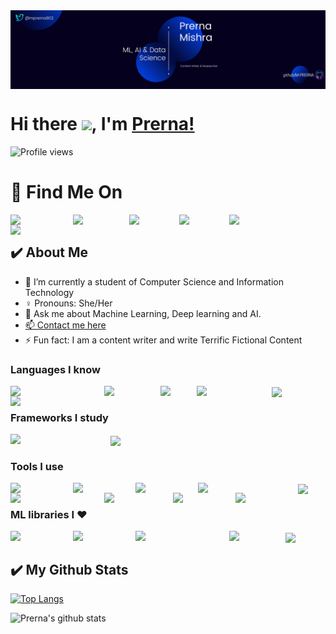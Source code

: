 <img src="https://github.com/M-PRERNA/M-PRERNA/blob/main/Linkedin%20%23thegoldenink.png" align="center">

# Hi there <img src="https://github.com/TheDudeThatCode/TheDudeThatCode/blob/master/Assets/Hi.gif" width="29px">, I'm [Prerna!](https://github.com/M-PRERNA)

![Profile views](https://gpvc.arturio.dev/M-PRERNA)



# 🚩 Find Me On

<a href="https://www.linkedin.com/in/m-prerna/">
  <img align="left" width="100px" src="https://img.shields.io/badge/-LinkedIn-000000?logo=linkedin&Color=0A66C2&style=flat-square"  />
</a>
<a href="https://twitter.com/mprerna802">
  <img align="left" width="90px" src="https://img.shields.io/badge/-Twitter-000000?logo=twitter&Color=black&style=flat-square" />
</a>
<a href="mailto:mprerna802@gmail.com">
  <img align="left" width="80px" src="https://img.shields.io/badge/-Gmail-000000?logo=gmail&Color=black&style=flat-square" /></a>

<a href="https://dev.to/mprerna">
 <img align="left" width="80px" src="https://img.shields.io/badge/-DEV-000000?logo=dev.to&Color=black&style=flat-square" />
</a>
<a href="https://auth.geeksforgeeks.org/user/mprerna802/profile">
  <img align="left" width="80px" src="https://img.shields.io/badge/-GFG-000000?logo=geeksforgeeks&Color=black&style=flat-square" />
</a>
<a href="https://www.hackerrank.com/mprerna802">
  <img align="left" width="150px" src="https://img.shields.io/badge/-HackerRank-000000?logo=hackerrank&Color=black&style=flat-square" />
</a>

<br>

## ✔️ About Me 
* 🌱 I’m currently a student of Computer Science and Information Technology 
* ♀️ Pronouns: She/Her
* 💬 Ask me about Machine Learning, Deep learning and AI. 
* <a href="https://m-prerna.github.io/myportfolio/"> 📫 Contact me here </a>
* ⚡ Fun fact: I am a content writer and write Terrific Fictional Content


### Languages I know

<img align="left" width="150px" src="https://img.shields.io/badge/-Python%203.8-3776AB?logo=Python&logoColor=white&style=plastic" />
<img align="left" width="90px" src="https://img.shields.io/badge/-c%2B%2B-00599C?logo=c%2B%2B&Color=white&style=plastic" />
<img align="left" width="58px" src="https://img.shields.io/badge/-c-000000?logo=c&Color=white&style=plastic" />
<img align="left" width="120px" src="https://img.shields.io/badge/-HTML5-13324B?logo=html5&Color=white&style=plastic" />
<img align="left" width="90px" src="https://img.shields.io/badge/-CSS-1572B6?logo=CSS3&Color=white&style=plastic" />
<img align="center" width="120px" src="https://img.shields.io/badge/-MySQL-000000?logo=mysql&Color=white&style=plastic" />

<br>

### Frameworks I study

<img align="left" width="160px" src="https://img.shields.io/badge/-TensorFlow-000000?logo=tensorflow&Color=white&style=plastic" />
<img align="center" width="100px" src="https://img.shields.io/badge/-Django-092E20?logo=django&Color=white&style=plastic" />

<br>

### Tools I use

<img align="left" width="100px" src="https://img.shields.io/badge/-VS%20Code-007ACC?logo=visual-studio-code&Color=white&style=plastic" />
<img align="left" width="100px" src="https://img.shields.io/badge/-Anaconda-006643?logo=anaconda&Color=white&style=plastic" />
<img align="left" width="100px" src="https://img.shields.io/badge/-Jupyter-000000?logo=jupyter&Color=white&style=plastic" />
<img align="left" width="120px" src="https://img.shields.io/badge/-Spyder%20IDE-FF0000?logo=spyder-ide&Color=white&style=plastic" />
<img align="left" width="150px" src="https://img.shields.io/badge/-Google%20Colab-000000?logo=google-colab&Color=white&style=plastic" />
<img align="left" width="110px" src="https://img.shields.io/badge/-Tableau-000000?logo=tableau&Color=white&style=plastic" />
<img align="left" width="100px" src="https://img.shields.io/badge/-Figma-000000?logo=figma&Color=white&style=plastic" />
<img align="left" width="100px" src="https://img.shields.io/badge/-Replit-000000?logo=replit&Color=white&style=plastic" />
<img align="center" width="120px" src="https://img.shields.io/badge/-MS%20Excel-217346?logo=microsoft-excel&Color=white&style=plastic" />

<br>

### ML libraries I :heart:

<img align="left" width="100px" src="https://img.shields.io/badge/-NumPy-013243?logo=numpy&Color=white&style=plastic" />
<img align="left" width="100px" src="https://img.shields.io/badge/-Pandas-150458?logo=pandas&Color=white&style=plastic" />
<img align="left" width="150px" src="https://img.shields.io/badge/-SciKit%20Learn-000000?logo=scikit-learn&Color=white&style=plastic" />
<img align="left" width="90px" src="https://img.shields.io/badge/-Keras-D00000?logo=keras&Color=white&style=plastic" />
<img align="center" width="90px" src="https://img.shields.io/badge/-PlotLy-3F4F75?logo=plotly&Color=white&style=plastic" />

<br>

## ✔️ My Github Stats

[![Top Langs](https://github-readme-stats.vercel.app/api/top-langs/?username=m-prerna&layout=compact&theme=highcontrast?hide=jupyter%20notebook)](https://github.com/m-prernagithub-readme-stats)
<br />

<div>
   
![Prerna's github stats](https://github-readme-stats.vercel.app/api?username=m-prerna&show_icons=true&hide_border=true&theme=highcontrast)

</div>



<!--
**M-PRERNA/M-PRERNA** is a ✨ _special_ ✨ repository because its `README.md` (this file) appears on your GitHub profile.

Here are some ideas to get you started:

- 🔭 I’m currently working on ...
- 🌱 I’m currently learning ...
- 👯 I’m looking to collaborate on ...
- 🤔 I’m looking for help with ...
- 💬 Ask me about ...
- 📫 How to reach me: ...
- 😄 Pronouns: ...
- ⚡ Fun fact: ...
-->
